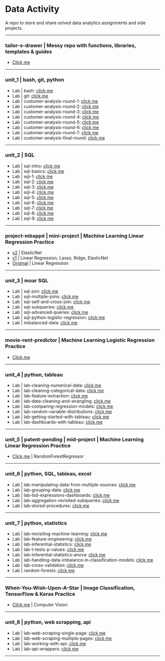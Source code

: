 # Data Activity
A repo to store and share solved data analytics assignments and side projects.

_______________________

### **tailor-s-drawer** | Messy repo with functions, libraries, templates & guides
* [Click me](https://github.com/isi-mube/tailor-s-drawer)
  
______________________
### **unit_1** | bash, git, python
* Lab | bash: [click me](https://github.com/isi-mube/iron-labs/tree/main/unit_1_py/lab-bash)
* Lab | git: [click me](https://github.com/isi-mube/iron-labs/tree/main/unit_1_py/lab-git)
* Lab | customer-analysis-round-1: [click me](https://github.com/isi-mube/iron-labs/tree/main/unit_1_py/lab-customer-analysis-round-1)
* Lab | customer-analysis-round-2: [click me](https://github.com/isi-mube/iron-labs/tree/main/unit_1_py/lab-customer-analysis-round-2)
* Lab | customer-analysis-round-3: [click me](https://github.com/isi-mube/iron-labs/tree/main/unit_1_py/lab-customer-analysis-round-3)
* Lab | customer-analysis-round-4: [click me](https://github.com/isi-mube/iron-labs/tree/main/unit_1_py/lab-customer-analysis-round-4)
* Lab | customer-analysis-round-5: [click me](https://github.com/isi-mube/iron-labs/tree/main/unit_1_py/lab-customer-analysis-round-5)
* Lab | customer-analysis-round-6: [click me](https://github.com/isi-mube/iron-labs/tree/main/unit_1_py/lab-customer-analysis-round-6)
* Lab | customer-analysis-round-7: [click me](https://github.com/isi-mube/iron-labs/tree/main/unit_1_py/lab-customer-analysis-round-7)
* Lab | customer-analysis-final-round: [click me](https://github.com/isi-mube/iron-labs/tree/main/unit_1_py/lab-customer-analysis-final-round)

_______________________

### **unit_2** | SQL
* Lab | sql-intro: [click me](https://github.com/isi-mube/iron-labs/tree/main/unit_2_sql/lab-sql-intro)
* Lab | sql-basics: [click me](https://github.com/isi-mube/iron-labs/tree/main/unit_2_sql/lab-sql-basics)
* Lab | sql-1: [click me](https://github.com/isi-mube/iron-labs/tree/main/unit_1_py/lab-bash)
* Lab | sql-2: [click me](https://github.com/isi-mube/iron-labs/tree/main/unit_2_sql/lab-sql-2)
* Lab | sql-3: [click me](https://github.com/isi-mube/iron-labs/tree/main/unit_2_sql/lab-sql-3)
* Lab | sql-4: [click me](https://github.com/isi-mube/iron-labs/tree/main/unit_2_sql/lab-sql-4)
* Lab | sql-5: [click me](https://github.com/isi-mube/iron-labs/tree/main/unit_2_sql/lab-sql-5)
* Lab | sql-6: [click me](https://github.com/isi-mube/iron-labs/tree/main/unit_2_sql/lab-sql-6)
* Lab | sql-7: [click me](https://github.com/isi-mube/iron-labs/tree/main/unit_2_sql/lab-sql-7)
* Lab | sql-8: [click me](https://github.com/isi-mube/iron-labs/tree/main/unit_2_sql/lab-sql-8)
* Lab | sql-9: [click me](https://github.com/isi-mube/iron-labs/tree/main/unit_2_sql/lab-sql-9)

_______________________

### **project-mbappé** | mini-project | Machine Learning Linear Regression Practice
* [v2](https://github.com/isi-mube/mbappe-project/blob/main/notebook/project-mbapp%C3%A9.ipynb) | ElasticNet
* [v1](https://github.com/isi-mube/iron-labs/blob/main/project-mbappe/project-mbapp%C3%A9.ipynb) | Linear Regression, Lasso, Ridge, ElasticNet
* [Original](https://github.com/isi-mube/data_mid_bootcamp_project_FIFA_MoneyBall) | Linear Regression

______________________

### **unit_3** | moar SQL
* Lab | sql-join: [click me](https://github.com/isi-mube/iron-labs/tree/main/unit_3_sql_py/lab_sql_join)
* Lab | sql-multiple-joins: [click me](https://github.com/isi-mube/iron-labs/tree/main/unit_3_sql_py/lab_sql_multiple_joins)
* Lab | sql-self-and-cross-join: [click me](https://github.com/isi-mube/iron-labs/blob/main/unit_3_sql_py/lab_sql_self_and_cross_join_imb_solution.sql)
* Lab | sql-subqueries: [click me](https://github.com/isi-mube/iron-labs/blob/main/unit_3_sql_py/lab_sql_subqueries_imb_solution.sql)
* Lab | sql-advanced-queries: [click me](https://github.com/isi-mube/iron-labs/blob/main/unit_3_sql_py/lab_sql_advancedqueries_imb_solution.sql)
* Lab | sql-python-logistic-regression: [click me](https://github.com/isi-mube/movie-rent-predictor)
* Lab | imbalanced-data: [click me](https://github.com/isi-mube/iron-labs/tree/main/unit_3_sql_py/lab-imbalanced-data)

_______________________

### **movie-rent-predictor** | Machine Learning Logistic Regression Practice
* [Click me](https://github.com/isi-mube/movie-rent-predictor)

______________________

### **unit_4** | python, tableau
* Lab | lab-cleaning-numerical-data: [click me](https://github.com/isi-mube/iron-labs/tree/main/unit_4_py_tableau/lab-cleaning-numerical-data)
* Lab | lab-cleaning-categorical-data: [click me](https://github.com/isi-mube/iron-labs/tree/main/unit_4_py_tableau/lab-cleaning-categorical-data)
* Lab | lab-feature-extraction: [click me](https://github.com/isi-mube/iron-labs/tree/main/unit_4_py_tableau/lab-feature-extraction)
* Lab | lab-data-cleaning-and-wrangling: [click me](https://github.com/isi-mube/iron-labs/blob/main/unit_4_py_tableau/lab-data-cleaning-and-wrangling/02_solution/imb_solution.ipynb)
* Lab | lab-comparing-regression-models: [click me](https://github.com/isi-mube/iron-labs/blob/main/unit_4_py_tableau/lab-comparing-regression-models/02_solution/imb_solution.ipynb)
* Lab | lab-random-variable-distributions: [click me](https://github.com/isi-mube/iron-labs/blob/main/unit_4_py_tableau/lab-random-variable-distributions/imb_solution.ipynb)
* Lab | lab-getting-started-with-tableau: [click me](https://github.com/isi-mube/iron-labs/blob/main/unit_4_py_tableau/ab-getting-started-with-tableau/imb_solution.ipynb)
* Lab | lab-dashboards-with-tableau: [click me](https://github.com/isi-mube/iron-labs/blob/main/unit_4_py_tableau/lab-dashboards-with-tableau/dashboards_with_tableau.url)

______________________

### **unit_5** | **patent-pending** | mid-project | Machine Learning Linear Regression Practice
* [Click me](https://github.com/isi-mube/patent-pending) | RandomForestRegressor

______________________

### **unit_6** | python, SQL, tableau, excel
* Lab | lab-manipulating-data-from-multiple-sources: [click me](https://github.com/isi-mube/iron-labs/tree/main/unit_6_tableau_sql/lab-tableau-manipulating-data-from-multiple-sources)
* Lab | lab-grouping-data: [click me](https://github.com/isi-mube/iron-labs/blob/main/unit_6_tableau_sql/lab-grouping-data/files_for_lab/grouping_data.url)
* Lab | lab-lod-expressions-dashboards: [click me](https://github.com/isi-mube/iron-labs/blob/main/unit_6_tableau_sql/lab-lod-expressions-dashboards/load_expressions_and_dashboards.url)
* Lab | lab-aggregation-revisited-subqueries: [click me](https://github.com/isi-mube/iron-labs/blob/main/unit_6_tableau_sql/lab-aggregation-revisited-subqueries/imb_solution.sql)
* Lab | lab-stored-procedures: [click me](https://github.com/isi-mube/iron-labs/blob/main/unit_6_tableau_sql/lab-stored-procedures/imb_solution_last_sql.sql)

______________________

### **unit_7** | python, statistics
* Lab | lab-revisiting-machine-learning: [click me](https://github.com/isi-mube/iron-labs/blob/main/unit_7_py/lab-revisiting-machine-learning/imb_solution.ipynb)
* Lab | lab-feature-engineering: [click me](https://github.com/isi-mube/iron-labs/blob/main/unit_7_py/lab-feature-engineering/imb_solution.ipynb)
* Lab | lab-inferential-statistics: [click me](https://github.com/isi-mube/iron-labs/blob/main/unit_7_py/lab-inferential-statistics/imb_solution.ipynb)
* Lab | lab-t-tests-p-values: [click me](https://github.com/isi-mube/iron-labs/blob/main/unit_7_py/lab-t-tests-p-values/imb_solution.ipynb)
* Lab | lab-inferential-statistics-anova: [click me](https://github.com/isi-mube/iron-labs/blob/main/unit_7_py/lab-inferential-statistics-anova/imb_solution.ipynb)
* Lab | lab-handling-data-imbalance-in-classification-models: [click me](https://github.com/isi-mube/iron-labs/blob/main/unit_7_py/lab-handling-data-imbalance-classification/imb_solution.ipynb)
* Lab | lab-cross-validation: [click me](https://github.com/isi-mube/iron-labs/blob/main/unit_8_py/lab-cross-validation/imb_solution.ipynb)
* Lab | random-forests: [click me](https://github.com/isi-mube/iron-labs/blob/main/unit_8_py/lab-random-forests/imb_solution.ipynb)

_______________________

### **When-You-Wish-Upon-A-Star** | Image Classification, TensorFlow & Keras Practice
* [Click me](https://github.com/isi-mube/When-You-Wish-Upon-A-Star) | Computer Vision

______________________

### **unit_8** | python, web scrapping, api
* Lab | lab-web-scraping-single-page: [click me](https://github.com/isi-mube/iron-labs/blob/main/unit_8_py/lab-web-scraping-single-page/imb_solution.ipynb)
* Lab | lab-web-scraping-multiple-pages: [click me](https://github.com/isi-mube/iron-labs/tree/main/unit_8_py/lab-web-scraping-multiple-pages)
* Lab | lab-working-with-api: [click me](https://github.com/isi-mube/iron-labs/blob/main/unit_8_py/lab-working-with-api/imb_solution.ipynb)
* Lab | lab-api-wrappers: [click me](https://github.com/isi-mube/iron-labs/blob/main/unit_8_py/lab-api-wrappers/imb_solution.ipynb)
______________________
